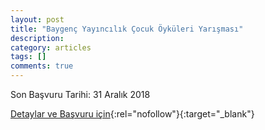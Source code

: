 ```yaml
---
layout: post
title: "Baygenç Yayıncılık Çocuk Öyküleri Yarışması"
description: 
category: articles
tags: []
comments: true
---
```


Son Başvuru Tarihi: 31 Aralık 2018

[Detaylar ve Başvuru için](http://www.akdogan.gen.tr/yarismalar/baygenc-yayincilik-cocuk-oykuleri-yarismasi-duyurusu/?utm_source=edebiyatyarismalari.com&utm_medium=affiliate){:rel="nofollow"}{:target="_blank"}